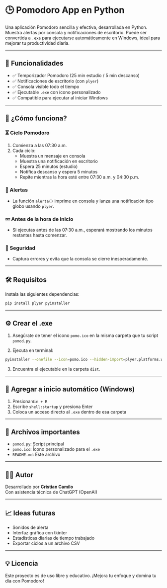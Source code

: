 
# 🕒 Pomodoro App en Python

Una aplicación Pomodoro sencilla y efectiva, desarrollada en Python. Muestra alertas por consola y notificaciones de escritorio. Puede ser convertida a `.exe` para ejecutarse automáticamente en Windows, ideal para mejorar tu productividad diaria.

---

## 🚀 Funcionalidades

- ✅ Temporizador Pomodoro (25 min estudio / 5 min descanso)
- ✅ Notificaciones de escritorio (con `plyer`)
- ✅ Consola visible todo el tiempo
- ✅ Ejecutable `.exe` con ícono personalizado
- ✅ Compatible para ejecutar al iniciar Windows

---

## 🧠 ¿Cómo funciona?

### ⏳ Ciclo Pomodoro
1. Comienza a las 07:30 a.m.
2. Cada ciclo:
   - Muestra un mensaje en consola
   - Muestra una notificación en escritorio
   - Espera 25 minutos (estudio)
   - Notifica descanso y espera 5 minutos
   - Repite mientras la hora esté entre 07:30 a.m. y 04:30 p.m.

### 🔔 Alertas
- La función `alerta()` imprime en consola y lanza una notificación tipo globo usando `plyer`.

### 💤 Antes de la hora de inicio
- Si ejecutas antes de las 07:30 a.m., esperará mostrando los minutos restantes hasta comenzar.

### 🧯 Seguridad
- Captura errores y evita que la consola se cierre inesperadamente.

---

## 🛠 Requisitos

Instala las siguientes dependencias:

```bash
pip install plyer pyinstaller
```

---

## ⚙️ Crear el .exe

1. Asegúrate de tener el ícono `pomo.ico` en la misma carpeta que tu script `pomod.py`.

2. Ejecuta en terminal:

```bash
pyinstaller --onefile --icon=pomo.ico --hidden-import=plyer.platforms.win.notification pomod.py
```

3. Encuentra el ejecutable en la carpeta `dist`.

---

## 🪪 Agregar a inicio automático (Windows)

1. Presiona `Win + R`
2. Escribe `shell:startup` y presiona Enter
3. Coloca un acceso directo al `.exe` dentro de esa carpeta

---

## 🧾 Archivos importantes

- `pomod.py`: Script principal
- `pomo.ico`: Ícono personalizado para el `.exe`
- `README.md`: Este archivo

---

## 🧑‍💻 Autor

Desarrollado por **Cristian Camilo**  
Con asistencia técnica de ChatGPT (OpenAI)

---

## 📈 Ideas futuras

- Sonidos de alerta
- Interfaz gráfica con tkinter
- Estadísticas diarias de tiempo trabajado
- Exportar ciclos a un archivo CSV

---

## 💡 Licencia

Este proyecto es de uso libre y educativo. ¡Mejora tu enfoque y domina tu día con Pomodoro!
